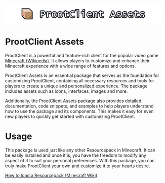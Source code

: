 <center><img src="ProotClient-Assets-Logo.png"></img></center>

# ProotClient Assets

ProotClient is a powerful and feature-rich client for the popular video game [Minecraft (Wikipedia)](https://en.wikipedia.org/wiki/Minecraft). It allows players to customize and enhance their Minecraft experience with a wide range of features and options.

ProotClient Assets is an essential package that serves as the foundation for customizing ProotClient, containing all necessary resources and tools for players to create a unique and personalized experience. The package includes assets such as icons, interfaces, images and more.

Additionally, the ProotClient Assets package also provides detailed documentation, code snippets, and examples to help players understand how to use the package and its components. This makes it easy for even new players to quickly get started with customizing ProotClient.

# Usage

This package is used just like any other Resourcepack in Minecraft. It can be easily installed and once it is, you have the freedom to modify any aspect of it to suit your personal preferences. With this package, you can truly make ProotClient your own and customize it to your hearts desire.

[How  to load a Resourcepack (Minecraft Wiki)](https://minecraft.fandom.com/wiki/Tutorials/Loading_a_resource_pack)
